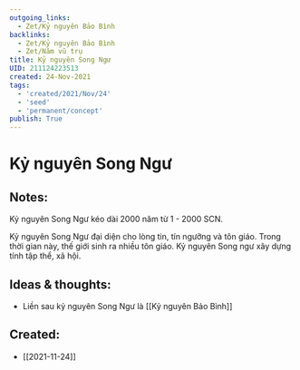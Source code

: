 ```yaml
---
outgoing_links:
  - Zet/Kỷ nguyên Bảo Bình
backlinks:
  - Zet/Kỷ nguyên Bảo Bình
  - Zet/Năm vũ trụ
title: Kỷ nguyên Song Ngư
UID: 211124223513
created: 24-Nov-2021
tags:
  - 'created/2021/Nov/24'
  - 'seed'
  - 'permanent/concept'
publish: True
---
```

# Kỷ nguyên Song Ngư

## Notes:
Kỷ nguyên Song Ngư kéo dài 2000 năm từ 1 - 2000 SCN.

Kỷ nguyên Song Ngư đại diện cho lòng tin, tín ngưỡng và tôn giáo. Trong thời gian này, thế giới sinh ra nhiều tôn giáo. Kỷ nguyên Song ngư xây dựng tính tập thể, xã hội.

## Ideas & thoughts:
- Liền sau kỷ nguyên Song Ngư là [[Kỷ nguyên Bảo Bình]]


## Created:
- [[2021-11-24]]
